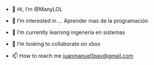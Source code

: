- 👋 Hi, I’m @ManyLOL
- 👀 I’m interested in ...   Aprender mas de la programación

- 🌱 I’m currently learning ingeneria en sistemas 
- 💞️ I’m looking to collaborate on  xbox 
- 📫 How to reach me  juanmanuel1pav@gmail.com

<!---
ManyLOL/ManyLOL is a ✨ special ✨ repository because its `README.md` (this file) appears on your GitHub profile.
You can click the Preview link to take a look at your changes.
--->
